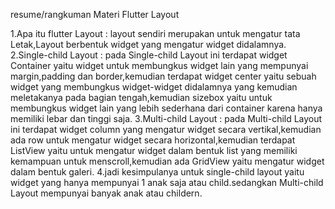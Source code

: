 resume/rangkuman Materi Flutter Layout

1.Apa itu flutter Layout : layout sendiri merupakan untuk mengatur tata Letak,Layout berbentuk widget yang mengatur widget didalamnya.
2.Single-child Layout : pada Single-child Layout ini terdapat widget Container yaitu widget untuk membungkus widget lain yang mempunyai margin,padding dan border,kemudian terdapat widget center yaitu sebuah widget yang membungkus widget-widget didalamnya yang kemudian meletakanya pada bagian tengah,kemudian sizebox yaitu untuk membungkus widget lain yang lebih sederhana dari container karena hanya memiliki lebar dan tinggi saja.
3.Multi-child Layout : pada Multi-child Layout ini terdapat widget column yang mengatur widget secara vertikal,kemudian ada row untuk mengatur widget secara horizontal,kemudian terdapat ListView yaitu untuk mengatur widget dalam bentuk list yang memiliki kemampuan untuk menscroll,kemudian ada GridView yaitu mengatur widget dalam bentuk galeri.
4.jadi kesimpulanya untuk single-child layout yaitu widget yang hanya mempunyai 1 anak saja atau child.sedangkan Multi-child Layout mempunyai banyak anak atau childern.
